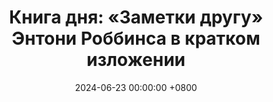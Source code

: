 ---
title: "Книга дня: «Заметки другу» Энтони Роббинса в кратком изложении"
description: >-
  📝 «Заметки другу» — вдохновляющая и практичная книга от мастера личного роста Энтони Роббинса, которая предлагает ценные советы для улучшения жизни и достижения целей. Узнайте секреты успеха с книгой "Заметки другу" Энтони Роббинс! Практичные советы по саморазвитию, мотивации и лидерству для вашей трансформации.
date: 2024-06-23 00:00:00 +0800
categories: [Мышление, Конспекты-книг]
tags:
  [
    заметки-другу,
    энтони-роббинс,
    саморазвитие,
    мотивация,
    успех,
    личностный-рост,
    лидерство,
    вдохновение,
    цели,
    трансформация,
    мышление,
    советы,
    счастье,
    интеллект,
    достижения
  ]
image: 
alt: Обложка книги Заметки другу Энтони Роббинс
fallback:
  - 
  - 
---